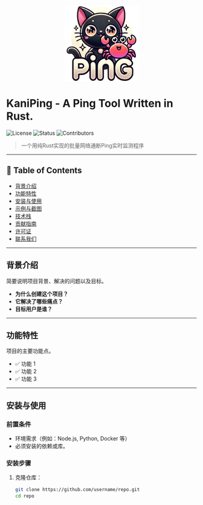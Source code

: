 <div align="center">
  <img src="src/app.png" alt="项目图标" width="200">
</div>

# KaniPing - A  Ping Tool Written  in Rust.

![License](https://img.shields.io/badge/license-MIT-blue.svg) ![Status](https://img.shields.io/badge/status-active-success.svg) ![Contributors](https://img.shields.io/github/contributors/earture/kaniping.svg)

> 一个用纯Rust实现的批量网络通断Ping实时监测程序

---

## 📝 Table of Contents

- [背景介绍](#背景介绍)
- [功能特性](#功能特性)
- [安装与使用](#安装与使用)
- [示例与截图](#示例与截图)
- [技术栈](#技术栈)
- [贡献指南](#贡献指南)
- [许可证](#许可证)
- [联系我们](#联系我们)

---

## 背景介绍

简要说明项目背景、解决的问题以及目标。

- **为什么创建这个项目？**
- **它解决了哪些痛点？**
- **目标用户是谁？**

---

## 功能特性

项目的主要功能点。

- ✅ 功能 1
- ✅ 功能 2
- ✅ 功能 3

---

## 安装与使用

### 前置条件

- 环境需求（例如：Node.js, Python, Docker 等）
- 必须安装的依赖或库。

### 安装步骤

1. 克隆仓库：
   ```bash
   git clone https://github.com/username/repo.git
   cd repo
